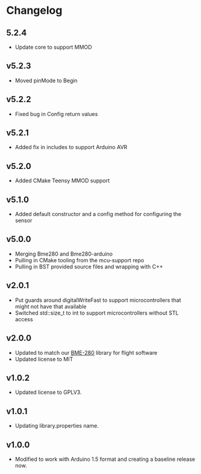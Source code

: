 # Changelog

## 5.2.4
- Update core to support MMOD

## v5.2.3
- Moved pinMode to Begin

## v5.2.2
- Fixed bug in Config return values

## v5.2.1
- Added fix in includes to support Arduino AVR

## v5.2.0
- Added CMake Teensy MMOD support

## v5.1.0
- Added default constructor and a config method for configuring the sensor

## v5.0.0
- Merging Bme280 and Bme280-arduino
- Pulling in CMake tooling from the mcu-support repo
- Pulling in BST provided source files and wrapping with C++

## v2.0.1
- Put guards around digitalWriteFast to support microcontrollers that might not have that available
- Switched std::size_t to int to support microcontrollers without STL access

## v2.0.0
- Updated to match our [BME-280](https://github.com/bolderflight/bme280) library for flight software
- Updated license to MIT

## v1.0.2
- Updated license to GPLV3.

## v1.0.1
- Updating library.properties name.

## v1.0.0
- Modified to work with Arduino 1.5 format and creating a baseline release now.
